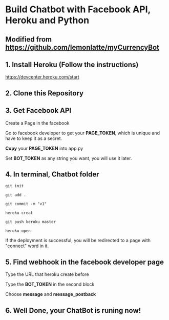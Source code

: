 # Build Chatbot with Facebook API, Heroku and Python

## Modified from https://github.com/lemonlatte/myCurrencyBot

## 1. Install Heroku (Follow the instructions)
https://devcenter.heroku.com/start

## 2. Clone this Repository 

## 3. Get Facebook API
Create a Page in the facebook 

Go to facebook developer to get your **PAGE_TOKEN**, which is unique and have to keep it as a secret.

**Copy** your **PAGE_TOKEN** into app.py

Set **BOT_TOKEN** as any string you want, you will use it later.

## 4. In terminal, Chatbot folder

`git init`

`git add .`

`git commit -m "v1"`

`heroku creat`

`git push keroku master`

`heroku open`

If the deployment is successful, you will be redirected to a page with "connect" word in it.

## 5.  Find webhook in the facebook developer page

Type the URL that heroku create before

Type the **BOT_TOKEN** in the second block

Choose **message** and **message_postback**

## 6. Well Done, your ChatBot is runing now!
